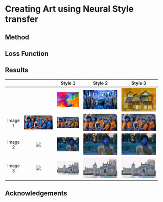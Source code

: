# Creating Art using Neural Style transfer


## Method


## Loss Function


## Results

 ![]() | ![]() | Style 1 | Style 2 | Style 3
:---: |:---: |:---: |:---: |:---: 
 ![]() |![]() | ![](https://github.com/Ayush-Mi/Art_Using_NST/blob/main/images/style_1.jpeg) | ![](https://github.com/Ayush-Mi/Art_Using_NST/blob/main/images/style_2.jpeg) | ![](https://github.com/Ayush-Mi/Art_Using_NST/blob/main/images/style_3.jpeg)
Image 1 | ![](https://github.com/Ayush-Mi/Art_Using_NST/blob/main/images/img_1.JPG.jpg) |  ![](https://github.com/Ayush-Mi/Art_Using_NST/blob/main/images/img1_style1.jpg) |  ![](https://github.com/Ayush-Mi/Art_Using_NST/blob/main/images/img1_style2.jpg) |  ![](https://github.com/Ayush-Mi/Art_Using_NST/blob/main/images/img1_style3.jpg) 
Image 2 | ![](https://github.com/Ayush-Mi/Art_Using_NST/blob/main/images/img_2.jpg) |  ![](https://github.com/Ayush-Mi/Art_Using_NST/blob/main/images/img2_style1.jpg) |  ![](https://github.com/Ayush-Mi/Art_Using_NST/blob/main/images/img2_style2.jpg) |  ![](https://github.com/Ayush-Mi/Art_Using_NST/blob/main/images/img2_style3.jpg)  
Image 3 | ![](https://github.com/Ayush-Mi/Art_Using_NST/blob/main/images/img_3.jpg) |  ![](https://github.com/Ayush-Mi/Art_Using_NST/blob/main/images/img3_style1.jpg) |  ![](https://github.com/Ayush-Mi/Art_Using_NST/blob/main/images/img3_style2.jpg) |  ![](https://github.com/Ayush-Mi/Art_Using_NST/blob/main/images/img3_style3.jpg) 

## Acknowledgements

